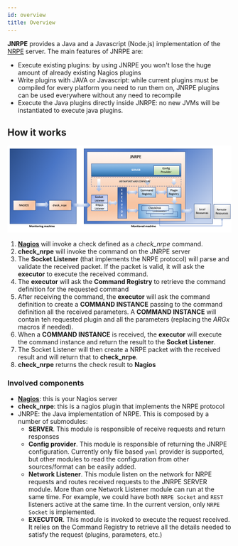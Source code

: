 ```yaml
---
id: overview
title: Overview
---
```


**JNRPE** provides a Java and a Javascript (Node.js) implementation of the [NRPE](https://exchange.nagios.org/directory/Addons/Monitoring-Agents/NRPE--2D-Nagios-Remote-Plugin-Executor/details) server. The main features of JNRPE are:

* Execute existing plugins: by using JNRPE you won't lose the huge amount of already existing Nagios plugins
* Write plugins with JAVA or Javascript: while current plugins must be compiled for every platform you need to run them on, JNRPE plugins can be used everywhere without any need to recompile
* Execute the Java plugins directly inside JNRPE: no new JVMs will be instantiated to execute java plugins.

## How it works
![JNRPE Overview](assets/overview.png)
1. [**Nagios**](https://www.nagios.org/) will invoke a check defined as a _check_nrpe_ command.
2. **check_nrpe** will invoke the command on the JNRPE server
3. The **Socket Listener** (that implements the NRPE protocol) will parse and validate the received packet. If the packet is valid,
it will ask the **executor** to execute the received command.
4. The **executor** will ask the **Command Registry** to retrieve the command definition for the requested command
5. After receiving the command, the **executor** will ask the command definition to create a **COMMAND INSTANCE** passing 
to the command definition all the received parameters. A **COMMAND INSTANCE** will contain teh requested plugin and all the parameters (replacing the $ARGx$ macros if needed). 
6. When a **COMMAND INSTANCE** is received, the **executor** will execute the command instance and return the result to the **Socket Listener**.
7. The Socket Listener will then create a NRPE packet with the received result and will return that to **check_nrpe**.
8. **check_nrpe** returns the check result to **Nagios**

### Involved components
* [**Nagios**](https://www.nagios.org/): this is your Nagios server
* **check_nrpe**: this is a nagios plugin that implements the NRPE protocol
* JNRPE: the Java implementation of NRPE. This is composed by a number of submodules:
    * **SERVER**. This module is responsible of receive requests and return responses
    * **Config provider**. This module is responsible of returning the JNRPE configuration.
      Currently only file based `yaml` provider is supported, but other modules to read the configuration
      from other sources/format can be easily added.
    * **Network Listener**. This module listen on the network for NRPE requests and routes received
      requests to the JNRPE SERVER module. More than one Network Listener module can run at the same time.
      For example, we could have both `NRPE Socket` and `REST` listeners active at the same time.
      In the current version, only `NRPE Socket` is implemented.
    * **EXECUTOR**. This module is invoked to execute the request received. It relies on the Command Registry
      to retrieve all the details needed to satisfy the request (plugins, parameters, etc.)
